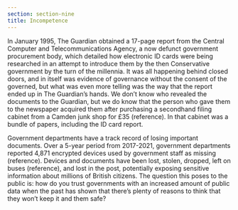 ```yaml
---
section: section-nine
title: Incompetence
---
```

In January 1995, The Guardian obtained a 17-page report from the Central Computer and Telecommunications Agency, a now defunct government procurement body, which detailed how electronic ID cards were being researched in an attempt to introduce them by the then Conservative government by the turn of the millennia. It was all happening behind closed doors, and in itself was evidence of governance without the consent of the governed, but what was even more telling was the way that the report ended up in The Guardian’s hands. We don’t know who revealed the documents to the Guardian, but we do know that the person who gave them to the newspaper acquired them after purchasing a secondhand filing cabinet from a Camden junk shop for £35 (reference). In that cabinet was a bundle of papers, including the ID card report.

Government departments have a track record of losing important documents. Over a 5-year period from 2017-2021, government departments reported 4,871 encrypted devices used by government staff as missing (reference). Devices and documents have been lost, stolen, dropped, left on buses (reference), and lost in the post, potentially exposing sensitive information about millions of British citizens. The question this poses to the public is: how do you trust governments with an increased amount of public data when the past has shown that there’s plenty of reasons to think that they won’t keep it and them safe?
